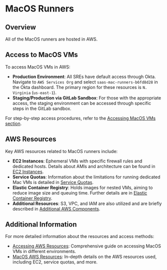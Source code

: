 # MacOS Runners

## Overview
All of the MacOS runners are hosted in AWS.

## Access to MacOS VMs

To access MacOS VMs in AWS:
- **Production Environment**: All SREs have default access through Okta. Navigate to `AWS Services Org` and select `saas-mac-runners-b6fd8d28` in the Okta dashboard. The primary region for these resources is `N. Virginia` (`us-east-1`).
- **Staging/Production via GitLab Sandbox**: For those with the appropriate access, the staging environment can be accessed through specific steps in the GitLab sandbox.

For step-by-step access procedures, refer to the [Accessing MacOS VMs section](./access.md#accessing-macos-vms).

## AWS Resources

Key AWS resources related to MacOS runners include:
- **EC2 Instances**: Ephemeral VMs with specific firewall rules and dedicated hosts. Details about AMIs and architecture can be found in [EC2 Instances](./resources.md#ec2).
- **Service Quotas**: Information about the limitations for running dedicated Mac VMs is detailed in [Service Quotas](./resources.md#service-quotas).
- **Elastic Container Registry**: Holds images for nested VMs, aiming to reduce image size and queuing time. Further details are in [Elastic Container Registry](./resources.md#elastic-container-registery).
- **Additional Resources**: S3, VPC, and IAM are also utilized and are briefly described in [Additional AWS Components](./resources.md#s3-vpc-iam).

## Additional Information

For more detailed information about the resources and access methods:
- [Accessing AWS Resources](./access.md): Comprehensive guide on accessing MacOS VMs in different environments.
- [MacOS AWS Resources](./resources.md): In-depth details on the AWS resources used, including EC2, service quotas, and more.
